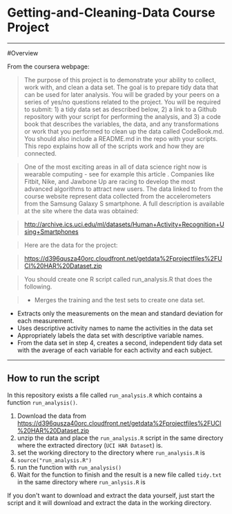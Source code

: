# Getting-and-Cleaning-Data Course Project
---
#Overview

From the coursera webpage:

>The purpose of this project is to demonstrate your ability to collect, work with, and clean a data set. The goal is to prepare tidy data that can be used for later analysis. You will be graded by your peers on a series of yes/no questions related to the project. You will be required to submit: 1) a tidy data set as described below, 2) a link to a Github repository with your script for performing the analysis, and 3) a code book that describes the variables, the data, and any transformations or work that you performed to clean up the data called CodeBook.md. You should also include a README.md in the repo with your scripts. This repo explains how all of the scripts work and how they are connected.

>One of the most exciting areas in all of data science right now is wearable computing - see for example this article . Companies like Fitbit, Nike, and Jawbone Up are racing to develop the most advanced algorithms to attract new users. The data linked to from the course website represent data collected from the accelerometers from the Samsung Galaxy S smartphone. A full description is available at the site where the data was obtained:

>http://archive.ics.uci.edu/ml/datasets/Human+Activity+Recognition+Using+Smartphones

>Here are the data for the project:

>https://d396qusza40orc.cloudfront.net/getdata%2Fprojectfiles%2FUCI%20HAR%20Dataset.zip

>You should create one R script called run_analysis.R that does the following.

>- Merges the training and the test sets to create one data set.
- Extracts only the measurements on the mean and standard deviation for each measurement.
- Uses descriptive activity names to name the activities in the data set
- Appropriately labels the data set with descriptive variable names.
- From the data set in step 4, creates a second, independent tidy data set with the average of each variable for each activity and each subject.

---
## How to run the script
In this repository exists a file called `run_analysis.R` which contains a function `run_analysis()`.
1. Download the data from https://d396qusza40orc.cloudfront.net/getdata%2Fprojectfiles%2FUCI%20HAR%20Dataset.zip
2. unzip the data and place the `run_analysis.R` script in the same directory where the extracted directory (`UCI HAR Dataset`) is.
3. set the working directory to the directory where `run_analysis.R` is
4. `source("run_analysis.R")`
5. run the function with `run_analysis()`
6. Wait for the function to finish and the result is a new file called `tidy.txt` in the same directory where `run_anlysis.R` is

If you don't want to download and extract the data yourself, just start the script and it will download and extract the data in the working directory.
